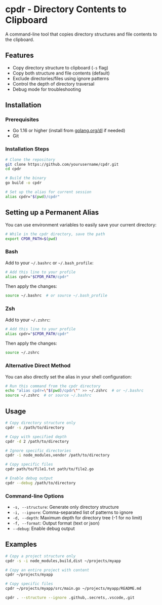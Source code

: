 # cpdr - Directory Contents to Clipboard

A command-line tool that copies directory structures and file contents to the clipboard.

## Features

- Copy directory structure to clipboard (`-s` flag)
- Copy both structure and file contents (default)
- Exclude directories/files using ignore patterns
- Control the depth of directory traversal
- Debug mode for troubleshooting

## Installation

### Prerequisites

- Go 1.16 or higher (install from [golang.org/dl](https://golang.org/dl/) if needed)
- Git

### Installation Steps

```bash
# Clone the repository
git clone https://github.com/yourusername/cpdr.git
cd cpdr

# Build the binary
go build -o cpdr

# Set up the alias for current session
alias cpdr="$(pwd)/cpdr"
```

## Setting up a Permanent Alias

You can use environment variables to easily save your current directory:

```bash
# While in the cpdr directory, save the path
export CPDR_PATH=$(pwd)
```

### Bash

Add to your `~/.bashrc` or `~/.bash_profile`:

```bash
# Add this line to your profile
alias cpdr="$CPDR_PATH/cpdr"
```

Then apply the changes:
```bash
source ~/.bashrc  # or source ~/.bash_profile
```

### Zsh

Add to your `~/.zshrc`:

```bash
# Add this line to your profile
alias cpdr="$CPDR_PATH/cpdr"
```

Then apply the changes:
```bash
source ~/.zshrc
```

### Alternative Direct Method

You can also directly set the alias in your shell configuration:

```bash
# Run this command from the cpdr directory
echo "alias cpdr=\"$(pwd)/cpdr\"" >> ~/.zshrc  # or ~/.bashrc
source ~/.zshrc  # or source ~/.bashrc
```

## Usage

```bash
# Copy directory structure only
cpdr -s /path/to/directory

# Copy with specified depth
cpdr -d 2 /path/to/directory

# Ignore specific directories
cpdr -i node_modules,vendor /path/to/directory

# Copy specific files
cpdr path/to/file1.txt path/to/file2.go

# Enable debug output
cpdr --debug /path/to/directory
```

### Command-line Options

- `-s, --structure`: Generate only directory structure
- `-i, --ignore`: Comma-separated list of patterns to ignore
- `-d, --depth`: Maximum depth for directory tree (-1 for no limit)
- `-f, --format`: Output format (text or json)
- `--debug`: Enable debug output

## Examples

```bash
# Copy a project structure only
cpdr -s -i node_modules,build,dist ~/projects/myapp

# Copy an entire project with content
cpdr ~/projects/myapp

# Copy specific files
cpdr ~/projects/myapp/src/main.go ~/projects/myapp/README.md
```

```bash
cpdr . --structure --ignore .github,.secrets,.vscode,.git
```

